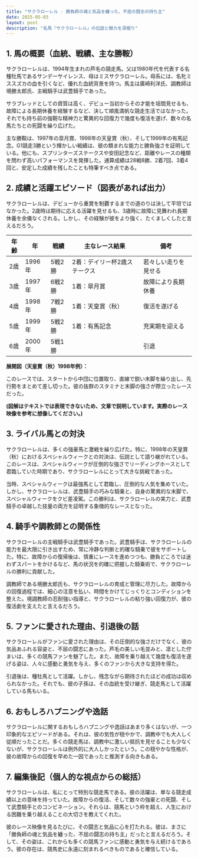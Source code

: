 ```yaml
---
title: "サクラローレル - 勝負師の魂と気品を纏った、不屈の闘志の持ち主"
date: 2025-05-03
layout: post
description: "名馬『サクラローレル』の伝説と魅力を深堀り"
---
```


## 1. 馬の概要（血統、戦績、主な勝鞍）

サクラローレルは、1994年生まれの芦毛の競走馬。父は1980年代を代表する名種牡馬であるサンデーサイレンス、母はミスサクラローレル。母系には、名牝ミススズカの血を引くなど、優れた血統背景を持つ。馬主は廣崎利洋氏、調教師は境勝太郎氏、主戦騎手は武豊騎手であった。

サラブレッドとしての資質は高く、デビュー当初からその才能を垣間見せるも、故障による長期休養を経験するなど、決して順風満帆な競走生活ではなかった。それでも持ち前の強靭な精神力と驚異的な回復力で幾度も復活を遂げ、数々の名馬たちとの死闘を繰り広げた。

主な勝鞍は、1997年の皐月賞、1998年の天皇賞（秋）、そして1999年の有馬記念。G1競走3勝という輝かしい戦績は、彼の類まれな能力と勝負強さを証明している。他にも、スプリンターズステークスや安田記念など、距離やレースの種類を問わず高いパフォーマンスを発揮した。通算成績は28戦8勝、2着7回、3着4回と、安定した成績を残したことも特筆すべき点である。


## 2. 成績と活躍エピソード（図表があれば出力）

サクラローレルは、デビューから重賞を制覇するまでの道のりは決して平坦ではなかった。2歳時は期待に応える活躍を見せるも、3歳時に故障に見舞われ長期休養を余儀なくされる。しかし、その経験が彼をより強く、たくましくしたと言えるだろう。

| 年齢 | 年 | 戦績 | 主なレース結果 | 備考 |
|---|---|---|---|---|
| 2歳 | 1996年 | 5戦2勝 | 2着：デイリー杯2歳ステークス | 若々しい走りを見せる |
| 3歳 | 1997年 | 6戦2勝 | 1着：皐月賞 |  故障により長期休養 |
| 4歳 | 1998年 | 7戦2勝 | 1着：天皇賞（秋） |  復活を遂げる |
| 5歳 | 1999年 | 5戦2勝 | 1着：有馬記念 |  充実期を迎える |
| 6歳 | 2000年 | 5戦1勝 |  |  引退 |


**展開図（天皇賞（秋）1998年例）：**

このレースでは、スタートから中団に位置取り、直線で鋭い末脚を繰り出し、先行勢をまとめて差し切った。彼の抜群のスタミナと末脚の強さが際立ったレースだった。

**(図解はテキストでは表現できないため、文章で説明しています。実際のレース映像を参考に想像してください。)**


## 3. ライバル馬との対決

サクラローレルは、多くの強豪馬と激戦を繰り広げた。特に、1998年の天皇賞（秋）におけるスペシャルウィークとの対決は、伝説として語り継がれている。このレースは、スペシャルウィークが圧倒的な強さでリーディングホースとして君臨していた時期であり、サクラローレルにとって大きな挑戦であった。

当時、スペシャルウィークは最強馬として君臨し、圧倒的な人気を集めていた。しかし、サクラローレルは、武豊騎手の巧みな騎乗と、自身の驚異的な末脚で、スペシャルウィークをクビ差凌駕。この勝利は、サクラローレルの実力と、武豊騎手の卓越した技量の両方を証明する象徴的なレースとなった。


## 4. 騎手や調教師との関係性

サクラローレルの主戦騎手は武豊騎手であった。武豊騎手は、サクラローレルの能力を最大限に引き出すため、常に冷静な判断と的確な騎乗で彼をサポートした。特に、故障からの復帰後は、慎重にレースを進めつつも、勝負どころでは迷わずスパートをかけるなど、馬の状況を的確に把握した騎乗術で、サクラローレルの勝利に貢献した。

調教師である境勝太郎氏も、サクラローレルの育成と管理に尽力した。故障からの回復過程では、細心の注意を払い、時間をかけてじっくりとコンディションを整えた。境調教師の忍耐強い指導と、サクラローレルの粘り強い回復力が、彼の復活劇を支えたと言えるだろう。


## 5. ファンに愛された理由、引退後の話

サクラローレルがファンに愛された理由は、その圧倒的な強さだけでなく、彼の気品あふれる容姿と、不屈の闘志にあった。芦毛の美しい毛並みと、凛とした佇まいは、多くの競馬ファンを魅了した。また、故障を乗り越えて幾度も復活を遂げる姿は、人々に感動と勇気を与え、多くのファンから大きな支持を得た。

引退後は、種牡馬として活躍。しかし、残念ながら期待されたほどの成功は収められなかった。それでも、彼の子孫は、その血統を受け継ぎ、競走馬として活躍している馬もいる。


## 6. おもしろハプニングや逸話

サクラローレルに関するおもしろハプニングや逸話はあまり多くはないが、一つ印象的なエピソードがある。それは、彼の気性が穏やかで、調教中でも大人しく従順だったことだ。多くの競走馬は、調教中に激しい抵抗を見せることも少なくないが、サクラローレルは例外的に大人しかったという。この穏やかな性格が、彼の故障からの回復を早めた一因であったと推測する向きもある。


## 7. 編集後記（個人的な視点からの総括）

サクラローレルは、私にとって特別な競走馬である。彼の活躍は、単なる競走成績以上の意味を持っていた。故障からの復活、そして数々の強豪との死闘、そして武豊騎手とのコンビネーション。それらは、競馬という枠を超え、人生における困難を乗り越えることの大切さを教えてくれた。

彼のレース映像を見るたびに、その闘志と気品に心を打たれる。彼は、まさに「勝負師の魂と気品を纏った、不屈の闘志の持ち主」だったと言えるだろう。そして、その姿は、これからも多くの競馬ファンに感動と勇気を与え続けるであろう。彼の存在は、競馬史に永遠に刻まれるべきものであると確信している。
